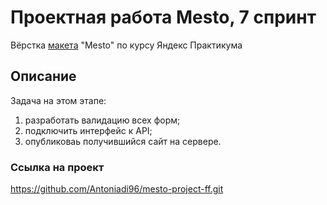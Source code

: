 # Проектная работа Mesto, 7 спринт
Вёрстка [макета](https://www.figma.com/design/bjyvbKKJN2naO0ucURl2Z0/JavaScript.-Sprint-5?node-id=0-1&t=G5ebEnIvC38h6igw-1) "Mesto" по курсу Яндекс Практикума

## Описание
Задача на этом этапе:
 1. разработать валидацию всех форм;
 2. подключить интерфейс к API;
 3. опубликоваь получившийся сайт на сервере.

### Ссылка на проект
https://github.com/Antoniadi96/mesto-project-ff.git
